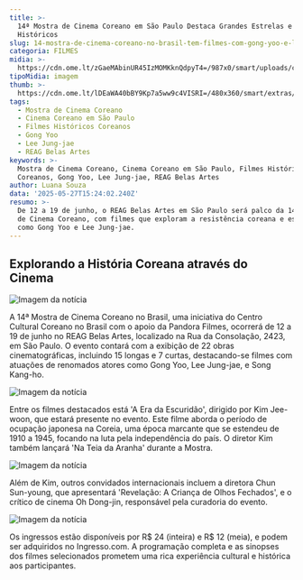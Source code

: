 ```yaml
---
title: >-
  14ª Mostra de Cinema Coreano em São Paulo Destaca Grandes Estrelas e Filmes
  Históricos
slug: 14-mostra-de-cinema-coreano-no-brasil-tem-filmes-com-gong-yoo-e-lee-jung-jae
categoria: FILMES
midia: >-
  https://cdn.ome.lt/zGaeMAbinUR45IzMOMKknQdpyT4=/987x0/smart/uploads/conteudo/fotos/age_of_shadows.jpg
tipoMidia: imagem
thumb: >-
  https://cdn.ome.lt/lDEaWA40bBY9Kp7a5ww9c4VISRI=/480x360/smart/extras/conteudos/age_of_shadows.jpg
tags:
  - Mostra de Cinema Coreano
  - Cinema Coreano em São Paulo
  - Filmes Históricos Coreanos
  - Gong Yoo
  - Lee Jung-jae
  - REAG Belas Artes
keywords: >-
  Mostra de Cinema Coreano, Cinema Coreano em São Paulo, Filmes Históricos
  Coreanos, Gong Yoo, Lee Jung-jae, REAG Belas Artes
author: Luana Souza
data: '2025-05-27T15:24:02.240Z'
resumo: >-
  De 12 a 19 de junho, o REAG Belas Artes em São Paulo será palco da 14ª Mostra
  de Cinema Coreano, com filmes que exploram a resistência coreana e estrelas
  como Gong Yoo e Lee Jung-jae.
---
```


## Explorando a História Coreana através do Cinema

![Imagem da notícia](https://cdn.ome.lt/AwrZ_LcVCs4KRjZbYcTLGrr5-uk=/fit-in/837x500/smart/uploads/conteudo/fotos/filha.png)

A 14ª Mostra de Cinema Coreano no Brasil, uma iniciativa do Centro Cultural Coreano no Brasil com o apoio da Pandora Filmes, ocorrerá de 12 a 19 de junho no REAG Belas Artes, localizado na Rua da Consolação, 2423, em São Paulo. O evento contará com a exibição de 22 obras cinematográficas, incluindo 15 longas e 7 curtas, destacando-se filmes com atuações de renomados atores como Gong Yoo, Lee Jung-jae, e Song Kang-ho.

![Imagem da notícia](https://cdn.ome.lt/cyqoGj-kq9MKo63uUPPdj4I3eiY=/fit-in/837x500/smart/uploads/conteudo/fotos/normal_family.jpg)

Entre os filmes destacados está 'A Era da Escuridão', dirigido por Kim Jee-woon, que estará presente no evento. Este filme aborda o período de ocupação japonesa na Coreia, uma época marcante que se estendeu de 1910 a 1945, focando na luta pela independência do país. O diretor Kim também lançará 'Na Teia da Aranha' durante a Mostra.

![Imagem da notícia](https://cdn.ome.lt/UKPlhPZqDI7phE-05YSx93Ltkdc=/fit-in/837x500/smart/uploads/conteudo/fotos/12.12.jpg)

Além de Kim, outros convidados internacionais incluem a diretora Chun Sun-young, que apresentará 'Revelação: A Criança de Olhos Fechados', e o crítico de cinema Oh Dong-jin, responsável pela curadoria do evento.

![Imagem da notícia](https://cdn.ome.lt/1ynF_6F513zxP-nmWu4IH4IX_AQ=/fit-in/837x500/smart/uploads/conteudo/fotos/regras_38FT07z.jpg)

Os ingressos estão disponíveis por R$ 24 (inteira) e R$ 12 (meia), e podem ser adquiridos no Ingresso.com. A programação completa e as sinopses dos filmes selecionados prometem uma rica experiência cultural e histórica aos participantes.
